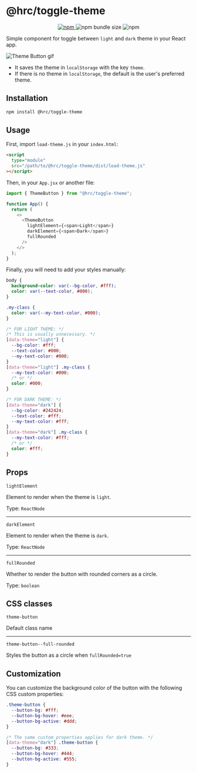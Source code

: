 # @hrc/toggle-theme

<p align="center">
  <a href="https://www.npmjs.com/package/@hrc/toggle-theme">
    <img alt="npm" src="https://img.shields.io/npm/v/%40hrc%2Ftoggle-theme">
  </a>
  <img alt="npm bundle size" src="https://img.shields.io/bundlephobia/minzip/%40hrc%2Ftoggle-theme">
  <img alt="npm" src="https://img.shields.io/npm/dm/%40hrc%2Ftoggle-theme">
</p>

Simple component for toggle between `light` and `dark` theme in your React app.

![Theme Button gif](https://github.com/Hdoc1509/react-components/assets/72316111/53cf9717-472c-41f5-95df-260d3dda009a)

- It saves the theme in `localStorage` with the key `theme`.
- If there is no theme in `localStorage`, the default is the user's preferred
  theme.

## Installation

```bash
npm install @hrc/toggle-theme
```

## Usage

First, import `load-theme.js` in your `index.html`:

```html
<script
  type="module"
  src="/path/to/@hrc/toggle-theme/dist/load-theme.js"
></script>
```

Then, in your `App.jsx` or another file:

```js
import { ThemeButton } from "@hrc/toggle-theme";

function App() {
  return (
    <>
      <ThemeButton
        lightElement={<span>Light</span>}
        darkElement={<span>Dark</span>}
        fullRounded
      />
    </>
  );
}
```

Finally, you will need to add your styles manually:

```css
body {
  background-color: var(--bg-color, #fff);
  color: var(--text-color, #000);
}

.my-class {
  color: var(--my-text-color, #000);
}

/* FOR LIGHT THEME: */
/* This is usually unnecessary. */
[data-theme="light"] {
  --bg-color: #fff;
  --text-color: #000;
  --my-text-color: #000;
}
[data-theme="light"] .my-class {
  --my-text-color: #000;
  /* or */
  color: #000;
}

/* FOR DARK THEME: */
[data-theme="dark"] {
  --bg-color: #242424;
  --text-color: #fff;
  --my-text-color: #fff;
}
[data-theme="dark"] .my-class {
  --my-text-color: #fff;
  /* or */
  color: #fff;
}
```

## Props

`lightElement`

Element to render when the theme is `light`.

Type: `ReactNode`

---

`darkElement`

Element to render when the theme is `dark`.

Type: `ReactNode`

---

`fullRounded`

Whether to render the button with rounded corners as a circle.

Type: `boolean`

## CSS classes

`theme-button`

Default class name

---

`theme-button--full-rounded`

Styles the button as a circle when `fullRounded=true`

## Customization

You can customize the background color of the button with the following CSS custom properties:

```css
.theme-button {
  --button-bg: #fff;
  --button-bg-hover: #eee;
  --button-bg-active: #ddd;
}

/* The same custom properties applies for dark theme. */
[data-theme="dark"] .theme-button {
  --button-bg: #333;
  --button-bg-hover: #444;
  --button-bg-active: #555;
}
```
